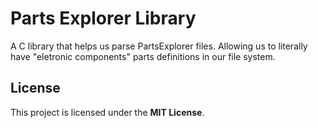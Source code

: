 # Parts Explorer Library

A C library that helps us parse PartsExplorer files. Allowing us to literally
have "eletronic components" parts definitions in our file system.


## License

This project is licensed under the **MIT License**.
